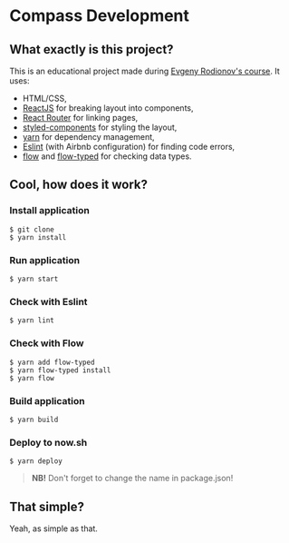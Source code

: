 # Compass Development

## What exactly is this project?
This is an educational project made during [Evgeny Rodionov's course](http://kurskurskurs.erodionov.ru). It uses:
- HTML/CSS,
- [ReactJS](https://facebook.github.io/react/) for breaking layout into components,
- [React Router](https://reacttraining.com/react-router/) for linking pages,
- [styled-components](https://www.styled-components.com) for styling the layout, 
- [yarn](https://yarnpkg.com/lang/en/) for dependency management,
- [Eslint](http://eslint.org) (with Airbnb configuration)  for finding code errors,
- [flow](https://flow.org) and [flow-typed](https://github.com/flowtype/flow-typed) for checking data types.

## Cool, how does it work?

### Install application
```
$ git clone
$ yarn install
```

### Run application
```
$ yarn start
```

### Check with Eslint
```
$ yarn lint
```

### Check with Flow
```
$ yarn add flow-typed
$ yarn flow-typed install
$ yarn flow
```

### Build application
```
$ yarn build
```

### Deploy to now.sh
```
$ yarn deploy
```

>**NB!** Don't forget to change the name in package.json!

## That simple?
Yeah, as simple as that.